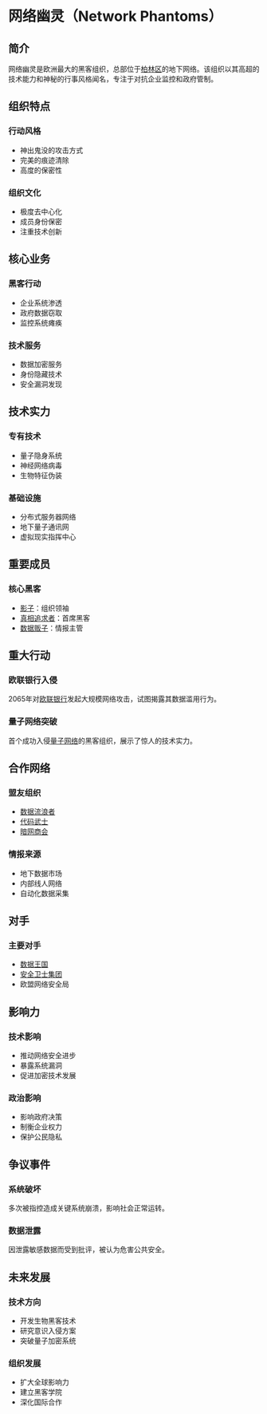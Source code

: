 # 网络幽灵（Network Phantoms）

## 简介
网络幽灵是欧洲最大的黑客组织，总部位于[柏林区](/城市/柏林区.md)的地下网络。该组织以其高超的技术能力和神秘的行事风格闻名，专注于对抗企业监控和政府管制。

## 组织特点

### 行动风格
- 神出鬼没的攻击方式
- 完美的痕迹清除
- 高度的保密性

### 组织文化
- 极度去中心化
- 成员身份保密
- 注重技术创新

## 核心业务

### 黑客行动
- 企业系统渗透
- 政府数据窃取
- 监控系统瘫痪

### 技术服务
- 数据加密服务
- 身份隐藏技术
- 安全漏洞发现

## 技术实力

### 专有技术
- 量子隐身系统
- 神经网络病毒
- 生物特征伪装

### 基础设施
- 分布式服务器网络
- 地下量子通讯网
- 虚拟现实指挥中心

## 重要成员

### 核心黑客
- [影子](/人物/影子.md)：组织领袖
- [真相追求者](/人物/真相追求者.md)：首席黑客
- [数据贩子](/人物/数据贩子.md)：情报主管

## 重大行动

### 欧联银行入侵
2065年对[欧联银行](/组织/欧联银行.md)发起大规模网络攻击，试图揭露其数据滥用行为。

### 量子网络突破
首个成功入侵[量子网络](/科技/量子网络.md)的黑客组织，展示了惊人的技术实力。

## 合作网络

### 盟友组织
- [数据流浪者](/组织/数据流浪者.md)
- [代码武士](/组织/代码武士.md)
- [暗网商会](/组织/暗网商会.md)

### 情报来源
- 地下数据市场
- 内部线人网络
- 自动化数据采集

## 对手

### 主要对手
- [数据王国](/组织/数据王国.md)
- [安全卫士集团](/组织/安全卫士集团.md)
- 欧盟网络安全局

## 影响力

### 技术影响
- 推动网络安全进步
- 暴露系统漏洞
- 促进加密技术发展

### 政治影响
- 影响政府决策
- 制衡企业权力
- 保护公民隐私

## 争议事件

### 系统破坏
多次被指控造成关键系统崩溃，影响社会正常运转。

### 数据泄露
因泄露敏感数据而受到批评，被认为危害公共安全。

## 未来发展

### 技术方向
- 开发生物黑客技术
- 研究意识入侵方案
- 突破量子加密系统

### 组织发展
- 扩大全球影响力
- 建立黑客学院
- 深化国际合作
